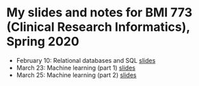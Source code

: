 # My slides and notes for BMI 773 (Clinical Research Informatics), Spring 2020

* February 10: Relational databases and SQL [slides](slides-2020-02-10.pdf)
* March 23: Machine learning (part 1) [slides](ml-lecture-2020-03-23.slides.html)
* March 25: Machine learning (part 2) [slides](ml-lecture-2020-03-25.slides.html)
